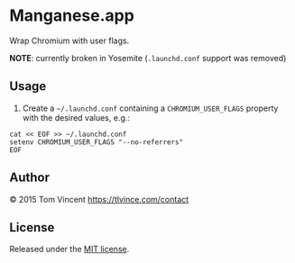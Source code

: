 # Manganese.app

Wrap Chromium with user flags.

**NOTE**: currently broken in Yosemite (`.launchd.conf` support was removed)

## Usage

1. Create a `~/.launchd.conf` containing a `CHROMIUM_USER_FLAGS` property with
   the desired values, e.g.:

```shell
cat << EOF >> ~/.launchd.conf
setenv CHROMIUM_USER_FLAGS "--no-referrers"
EOF
```

## Author

© 2015 Tom Vincent <https://tlvince.com/contact>

## License

Released under the [MIT license][license].

  [license]: http://tlvince.mit-license.org
